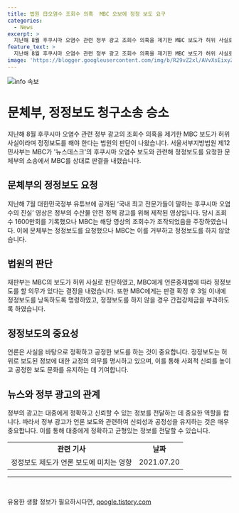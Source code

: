 ```yaml
---
title: 법원 日오염수 조회수 의혹  MBC 오보에 정정 보도 요구
categories:
  - News
excerpt: >
  지난해 8월 후쿠시마 오염수 관련 정부 광고 조회수 의혹을 제기한 MBC 보도가 허위 사실로 인정되어, 법원이 정정보도를 명령했다. 이로써 MBC는 언론중재법에 따라 정정보도를 할 의무가 있으며, 판결 확정 후 3일 이내에 이를 이행해야 한다. 또한 정정보도를 하지 않을 경우 간접강제금을 지불해야 한다. 문체부는 뉴스데스크 직후에 정정보도를 요청했으나 MBC가 이를 거부하여, 지난해 10월 정정보도 청구 소송을 제기한 사실이 알려졌다.
feature_text: >
  지난해 8월 후쿠시마 오염수 관련 정부 광고 조회수 의혹을 제기한 MBC 보도가 허위 사실로 인정되어, 법원이 정정보도를 명령했다. 이로써 MBC는 언론중재법에 따라 정정보도를 할 의무가 있으며, 판결 확정 후 3일 이내에 이를 이행해야 한다. 또한 정정보도를 하지 않을 경우 간접강제금을 지불해야 한다. 문체부는 뉴스데스크 직후에 정정보도를 요청했으나 MBC가 이를 거부하여, 지난해 10월 정정보도 청구 소송을 제기한 사실이 알려졌다.
image: 'https://blogger.googleusercontent.com/img/b/R29vZ2xl/AVvXsEixyZcFfHzMRdzZMjFBmAUKJYCLCGyLL1o632UiGVXcaFdKo_bkvkuCioo0uUKlGfBVcT3P84aROyZIXSBEx3Aw5nCQ3pTgDom1WDC4m8eifvWiAmWEEVb4x6G_l8C0QH225ldMjyaFvpxGEBGNO37VmDTDMHGhJPq73UglMfDca1-0aw/s1600/blogspot.png'
---
```


<p><img src="https://blogger.googleusercontent.com/img/b/R29vZ2xl/AVvXsEixyZcFfHzMRdzZMjFBmAUKJYCLCGyLL1o632UiGVXcaFdKo_bkvkuCioo0uUKlGfBVcT3P84aROyZIXSBEx3Aw5nCQ3pTgDom1WDC4m8eifvWiAmWEEVb4x6G_l8C0QH225ldMjyaFvpxGEBGNO37VmDTDMHGhJPq73UglMfDca1-0aw/s1600/blogspot.png" alt="info 속보" /></p>

<h1>문체부, 정정보도 청구소송 승소</h1>

<p data-ke-size="size16">지난해 8월 후쿠시마 오염수 관련 정부 광고의 조회수 의혹을 제기한 MBC 보도가 허위 사실이라며 정정보도를 해야 한다는 법원의 판단이 나왔습니다. 서울서부지방법원 제12민사부는 MBC가 '뉴스데스크'의 후쿠시마 오염수 보도와 관련해 정정보도를 요청한 문체부의 소송에서 MBC를 상대로 판결을 내렸습니다.</p>

<h2 data-ke-size="size26">문체부의 정정보도 요청</h2>

<p data-ke-size="size16">지난해 7월 대한민국정부 유튜브에 공개된 ‘국내 최고 전문가들이 말하는 후쿠시마 오염수의 진실’ 영상은 정부의 수산물 안전 정책 광고를 위해 제작된 영상입니다. 당시 조회수 1600만회를 기록했으나 MBC는 해당 영상의 조회수가 조작되었음을 주장하였습니다. 이에 문체부는 정정보도를 요청했으나 MBC는 이를 거부하고 정정보도를 하지 않았습니다.</p>

<h2 data-ke-size="size26">법원의 판단</h2>

<p data-ke-size="size16">재판부는 MBC의 보도가 허위 사실로 판단하였고, MBC에게 언론중재법에 따라 정정보도를 할 의무가 있다는 결정을 내렸습니다. 또한 MBC에게는 판결 확정 후 3일 이내에 정정보도를 낭독하도록 명령하였고, 정정보도를 하지 않을 경우 간접강제금을 부과하도록 하였습니다.</p>

<h2 data-ke-size="size26">정정보도의 중요성</h2>

<p data-ke-size="size16">언론은 사실을 바탕으로 정확하고 공정한 보도를 하는 것이 중요합니다. 정정보도는 허위로 보도된 정보에 대한 교정의 의무를 명시하고 있으며, 이를 통해 사회적 신뢰를 높이고 공정한 보도 문화를 유지하는 데 기여합니다.</p>

<h2 data-ke-size="size26">뉴스와 정부 광고의 관계</h2>

<p data-ke-size="size16">정부의 광고는 대중에게 정확하고 신뢰할 수 있는 정보를 전달하는 데 중요한 역할을 합니다. 따라서 정부 광고가 언론 보도와 관련하여 신뢰성과 공정성을 유지하는 것은 매우 중요합니다. 이를 통해 대중에게 정확하고 균형있는 정보를 전달할 수 있습니다.</p>

<table>
    <tbody>
        <tr>
            <td style="text-align: center; height: 17px;"><b>관련 기사</b></td>
            <td style="text-align: center; height: 17px;"><b>날짜</b></td>
        </tr>
        <tr>
            <td style="text-align: center; height: 17px;">정정보도 제도가 언론 보도에 미치는 영향</td>
            <td style="text-align: center; height: 17px;">2021.07.20</td>
        </tr>
    </tbody>
</table>

<hr>

<p data-ke-size="size16">&nbsp;</p>
유용한 생활 정보가 필요하시다면, <a href="https://qoogle.tistory.com" rel="dofollow">qoogle.tistory.com</a>


